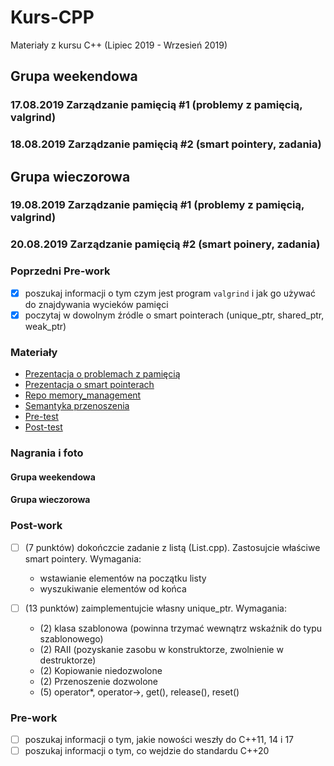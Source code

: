 # Kurs-CPP

Materiały z kursu C++ (Lipiec 2019 - Wrzesień 2019)

## Grupa weekendowa

### 17.08.2019 Zarządzanie pamięcią #1 (problemy z pamięcią, valgrind)

### 18.08.2019 Zarządzanie pamięcią #2 (smart pointery, zadania)

## Grupa wieczorowa

### 19.08.2019 Zarządzanie pamięcią #1 (problemy z pamięcią, valgrind)

### 20.08.2019 Zarządzanie pamięcią #2 (smart poinery, zadania)

### Poprzedni Pre-work

- [x] poszukaj informacji o tym czym jest program `valgrind` i jak go używać do znajdywania wycieków pamięci
- [x] poczytaj w dowolnym źródle o smart pointerach (unique_ptr, shared_ptr, weak_ptr)

### Materiały

- [Prezentacja o problemach z pamięcią](memory_management_problems.pdf)
- [Prezentacja o smart pointerach](smart_pointers.pdf)
- [Repo memory_management](https://github.com/coders-school/memory_management)
- [Semantyka przenoszenia](https://infotraining.bitbucket.io/cpp-11/move.html)
- [Pre-test](pre-test.txt)
- [Post-test](post-test.txt)

### Nagrania i foto

#### Grupa weekendowa

#### Grupa wieczorowa

### Post-work

- [ ] (7 punktów) dokończcie zadanie z listą (List.cpp). Zastosujcie właściwe smart pointery. Wymagania:
  - wstawianie elementów na początku listy
  - wyszukiwanie elementów od końca

- [ ] (13 punktów) zaimplementujcie własny unique_ptr. Wymagania:
  - (2) klasa szablonowa (powinna trzymać wewnątrz wskaźnik do typu szablonowego)
  - (2) RAII (pozyskanie zasobu w konstruktorze, zwolnienie w destruktorze)
  - (2) Kopiowanie niedozwolone
  - (2) Przenoszenie dozwolone
  - (5) operator*, operator->, get(), release(), reset()

### Pre-work

- [ ] poszukaj informacji o tym, jakie nowości weszły do C++11, 14 i 17
- [ ] poszukaj informacji o tym, co wejdzie do standardu C++20
